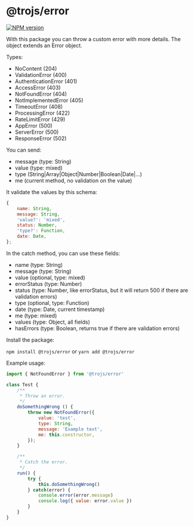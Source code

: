 # @trojs/error

[![NPM version][npm-image]][npm-url]

With this package you can throw a custom error with more details.
The object extends an Error object.

Types:

 * NoContent (204)
 * ValidationError (400)
 * AuthenticationError (401)
 * AccessError (403)
 * NotFoundError (404)
 * NotImplementedError (405)
 * TimeoutError (408)
 * ProcessingError (422)
 * RateLimitError (429)
 * AppError (500)
 * ServerError (500)
 * ResponseError (502)

You can send:

 * message (type: String)
 * value (type: mixed)
 * type (String|Array|Object|Number|Boolean|Date|...)
 * me (current method, no validation on the value)

It validate the values by this schema:
```javascript
{
    name: String,
    message: String,
    'value?': 'mixed',
    status: Number,
    'type?': Function,
    date: Date,
};
```

In the catch method, you can use these fields:

 * name (type: String)
 * message (type: String)
 * value (optional, type: mixed)
 * errorStatus (type: Number)
 * status (type: Number, like errorStatus, but it will return 500 if there are validation errors)
 * type (optional, type: Function)
 * date (type: Date, current timestamp)
 * me (type: mixed)
 * values (type: Object, all fields)
 * hasErrors (type: Boolean, returns true if there are validation errors)

Install the package:

`npm install @trojs/error`
or
`yarn add @trojs/error`

Example usage:

```javascript
import { NotFoundError } from '@trojs/error'

class Test {
    /**
     * Throw an error.
     */
    doSomethingWrong () {
        throw new NotFoundError({
            value: 'test',
            type: String,
            message: 'Example text',
            me: this.constructor,
        });
    }

    /**
     * Catch the error.
     */
    run() {
        try {
            this.doSomethingWrong()
        } catch(error) {
            console.error(error.message)
            console.log({ value: error.value })
        }
    }
}

```

[npm-url]: https://www.npmjs.com/package/@trojs/error
[npm-image]: https://img.shields.io/npm/v/@trojs/error.svg

